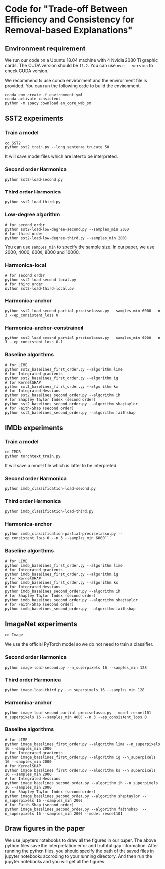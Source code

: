 # Code for "Trade-off Between Efficiency and Consistency for Removal-based Explanations"


## Environment requirement
We run our code on a Ubuntu 18.04 machine with 4 Nvidia 2080 Ti graphic cards.
The CUDA version should be `10.2`. 
You can use `nvcc --version` to check CUDA version.

We recommend to use conda environment and the environment file is provided. 
You can run the following code to build the environment.

```
conda env create -f environment.yml
conda activate consistent
python -m spacy download en_core_web_sm
```

## SST2 experiments
### Train a model
```
cd SST2
python sst2_train.py --long_sentence_trucate 50
```
It will save model files which are later to be interpreted.

### Second order Harmonica
```
python sst2-load-second.py
```

### Third order Harmonica
```
python sst2-load-third.py
```

### Low-degree algorithm
```
# for second order
python sst2-load-low-degree-second.py --samples_min 2000
# for third order
python sst2-load-low-degree-third.py --samples_min 2000
```
You can use `samples_min` to specify the sample size. 
In our paper, we use 2000, 4000, 6000, 8000 and 10000.

### Harmonica-local
```
# for second order
python sst2-load-second-local.py
# for third order
python sst2-load-third-local.py
```

### Harmonica-anchor
```
python sst2-load-second-partial-preciselasso.py --samples_min 6000 --n 3 --ep_consistent_loss 0 
```

### Harmonica-anchor-constrained
```
python sst2-load-second-partial-preciselasso.py --samples_min 6000 --n 3 --ep_consistent_loss 0.1 
```

### Baseline algorithms
```
# for LIME
python sst2_baselines_first_order.py --algorithm lime
# for Integrated gradients
python sst2_baselines_first_order.py --algorithm ig
# for KernelSHAP
python sst2_baselines_first_order.py --algorithm ks
# for Integrated Hessians
python sst2_baselines_second_order.py --algorithm ih
# for Shapley Taylor Index (second order)
python sst2_baselines_second_order.py --algorithm shaptaylor
# for Faith-Shap (second order)
python sst2_baselines_second_order.py --algorithm faithshap
```

## IMDb experiments
### Train a model
```
cd IMDB
python torchtext_train.py
```
It will save a model file which is latter to be interpreted.

### Second order Harmonica
```
python imdb_classification-load-second.py
```
### Third order Harmonica
```
python imdb_classification-load-third.py
```

### Harmonica-anchor

```
python imdb_classification-partial-preciselasso.py --ep_consistent_loss 0 --n 3 --samples_min 6000```
```


### Baseline algorithms
```
# for LIME
python imdb_baselines_first_order.py --algorithm lime
# for Integrated gradients
python imdb_baselines_first_order.py --algorithm ig
# for KernelSHAP
python imdb_baselines_first_order.py --algorithm ks
# for Integrated Hessians
python imdb_baselines_second_order.py --algorithm ih
# for Shapley Taylor Index (second order)
python imdb_baselines_second_order.py --algorithm shaptaylor
# for Faith-Shap (second order)
python imdb_baselines_second_order.py --algorithm faithshap
```

## ImageNet experiments
```
cd Image
```
We use the official PyTorch model so we do not need to train a classifier.
### Second order Harmonica
```
python image-load-second.py --n_superpixels 16 --samples_min 128
```


### Third order Harmonica
```
python image-load-third.py --n_superpixels 16 --samples_min 128
```

### Harmonica-anchor
```
python image-load-second-partial-preciselasso.py --model resnet101 --n_superpixels 16 --samples_min 4000 --n 3 --ep_consistent_loss 0
```

### Baseline algorithms
```
# for LIME
python image_baselines_first_order.py --algorithm lime --n_superpixels 16 --samples_min 2000
# for Integrated gradients
python image_baselines_first_order.py --algorithm ig --n_superpixels 16 --samples_min 2000
# for KernelSHAP
python image_baselines_first_order.py --algorithm ks --n_superpixels 16 --samples_min 2000
# for Integrated Hessians
python image_baselines_second_order.py --algorithm ih --n_superpixels 16 --samples_min 2000
# for Shapley Taylor Index (second order)
python image_baselines_second_order.py --algorithm shaptaylor --n_superpixels 16 --samples_min 2000
# for Faith-Shap (second order)
python image_baselines_second_order.py --algorithm faithshap  --n_superpixels 16 --samples_min 2000 --model resnet101
```

## Draw figures in the paper
We use jupyters notebooks to draw all the figures in our paper. 
The above python files save the interpretation error and truthful gap information.
After running the python files, you should specify the path of the saved files in jupyter notebooks accroding to your running directory.
And then run the jupyter notebooks and you will get all the figures.



